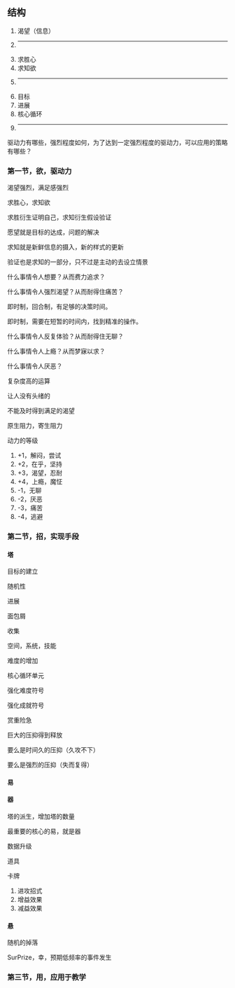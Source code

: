 ## 结构

1. 渴望（信息）
1. ------
1. 求胜心
1. 求知欲
1. ------
1. 目标
1. 进展
1. 核心循环
1. ------

驱动力有哪些，强烈程度如何，为了达到一定强烈程度的驱动力，可以应用的策略有哪些？

### 第一节，欲，驱动力

渴望强烈，满足感强烈

求胜心，求知欲

求胜衍生证明自己，求知衍生假设验证

愿望就是目标的达成，问题的解决

求知就是新鲜信息的摄入，新的样式的更新

验证也是求知的一部分，只不过是主动的去设立情景

什么事情令人想要？从而费力追求？

什么事情令人强烈渴望？从而耐得住痛苦？

即时制，回合制，有足够的决策时间。

即时制，需要在短暂的时间内，找到精准的操作。

什么事情令人反复体验？从而耐得住无聊？

什么事情令人上瘾？从而梦寐以求？

什么事情令人厌恶？

复杂度高的运算

让人没有头绪的

不能及时得到满足的渴望

原生阻力，寄生阻力

动力的等级

1. +1，解闷，尝试
1. +2，在乎，坚持
1. +3，渴望，忍耐
1. +4，上瘾，魔怔
1. -1，无聊
1. -2，厌恶
1. -3，痛苦
1. -4，逃避

### 第二节，招，实现手段

#### 塔

目标的建立

随机性

进展

面包屑

收集

空间，系统，技能

难度的增加

核心循环单元

强化难度符号

强化成就符号

赏重险急

巨大的压抑得到释放

要么是时间久的压抑（久攻不下）

要么是强烈的压抑（失而复得）

#### 易

#### 器

塔的派生，增加塔的数量

最重要的核心的易，就是器

数据升级

道具

卡牌

1. 进攻招式
1. 增益效果
1. 减益效果

#### 悬

随机的掉落

SurPrize，幸，预期低频率的事件发生

### 第三节，用，应用于教学
